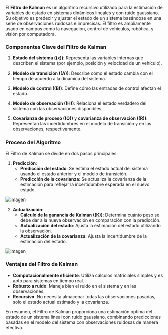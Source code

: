 El **Filtro de Kalman** es un algoritmo recursivo utilizado para la estimación de variables de estado en sistemas dinámicos lineales y con ruido gaussiano. Su objetivo es predecir y ajustar el estado de un sistema basándose en una serie de observaciones ruidosas e imprecisas. El filtro es ampliamente usado en campos como la navegación, control de vehículos, robótica, y visión por computadora.

### Componentes Clave del Filtro de Kalman

1. **Estado del sistema (\(x\))**: Representa las variables internas que describen el sistema (por ejemplo, posición y velocidad de un vehículo).
   
2. **Modelo de transición (\(A\))**: Describe cómo el estado cambia con el tiempo de acuerdo a la dinámica del sistema.

3. **Modelo de control (\(B\))**: Define cómo las entradas de control afectan el estado.

4. **Modelo de observación (\(H\))**: Relaciona el estado verdadero del sistema con las observaciones disponibles.

5. **Covarianza de proceso (\(Q\))** y **covarianza de observación (\(R\))**: Representan las incertidumbres en el modelo de transición y en las observaciones, respectivamente.

### Proceso del Algoritmo

El Filtro de Kalman se divide en dos pasos principales:

1. **Predicción**:
   - **Predicción del estado**: Se estima el estado actual del sistema usando el estado anterior y el modelo de transición.
   - **Predicción de la covarianza**: Se actualiza la covarianza de la estimación para reflejar la incertidumbre esperada en el nuevo estado.

  ![imagen](https://github.com/user-attachments/assets/291f529b-2458-4490-844c-d1e1c3b77db6)


2. **Actualización**:
   - **Cálculo de la ganancia de Kalman (\(K\))**: Determina cuánto peso se debe dar a la nueva observación en comparación con la predicción.
   - **Actualización del estado**: Ajusta la estimación del estado utilizando la observación.
   - **Actualización de la covarianza**: Ajusta la incertidumbre de la estimación del estado.

![imagen](https://github.com/user-attachments/assets/b5242efb-ab31-4d72-91a3-8eb53af0ad18)


### Ventajas del Filtro de Kalman

- **Computacionalmente eficiente**: Utiliza cálculos matriciales simples y es apto para sistemas en tiempo real.
- **Robusto a ruido**: Maneja bien el ruido en el sistema y en las observaciones.
- **Recursivo**: No necesita almacenar todas las observaciones pasadas, solo el estado actual estimado y la covarianza.

En resumen, el Filtro de Kalman proporciona una estimación óptima del estado de un sistema lineal con ruido gaussiano, combinando predicciones basadas en el modelo del sistema con observaciones ruidosas de manera efectiva.

